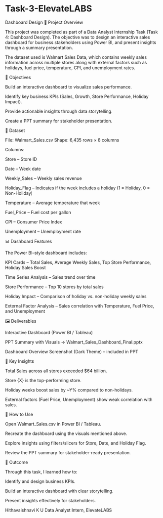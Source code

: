 # Task-3-ElevateLABS
 Dashboard Design
📌 Project Overview

This project was completed as part of a Data Analyst Internship Task (Task 4: Dashboard Design).
The objective was to design an interactive sales dashboard for business stakeholders using Power BI, and present insights through a summary presentation.

The dataset used is Walmart Sales Data, which contains weekly sales information across multiple stores along with external factors such as holidays, fuel price, temperature, CPI, and unemployment rates.

🎯 Objectives

Build an interactive dashboard to visualize sales performance.

Identify key business KPIs (Sales, Growth, Store Performance, Holiday Impact).

Provide actionable insights through data storytelling.

Create a PPT summary for stakeholder presentation.

📂 Dataset

File: Walmart_Sales.csv
Shape: 6,435 rows × 8 columns

Columns:

Store – Store ID

Date – Week date

Weekly_Sales – Weekly sales revenue

Holiday_Flag – Indicates if the week includes a holiday (1 = Holiday, 0 = Non-Holiday)

Temperature – Average temperature that week

Fuel_Price – Fuel cost per gallon

CPI – Consumer Price Index

Unemployment – Unemployment rate

📊 Dashboard Features

The Power BI–style dashboard includes:

KPI Cards – Total Sales, Average Weekly Sales, Top Store Performance, Holiday Sales Boost

Time Series Analysis – Sales trend over time

Store Performance – Top 10 stores by total sales

Holiday Impact – Comparison of holiday vs. non-holiday weekly sales

External Factor Analysis – Sales correlation with Temperature, Fuel Price, and Unemployment

🖼 Deliverables

Interactive Dashboard (Power BI / Tableau)

PPT Summary with Visuals → Walmart_Sales_Dashboard_Final.pptx

Dashboard Overview Screenshot (Dark Theme) – included in PPT

📌 Key Insights

Total Sales across all stores exceeded $64 billion.

Store {X} is the top-performing store.

Holiday weeks boost sales by ~Y% compared to non-holidays.

External factors (Fuel Price, Unemployment) show weak correlation with sales.

🚀 How to Use

Open Walmart_Sales.csv in Power BI / Tableau.

Recreate the dashboard using the visuals mentioned above.

Explore insights using filters/slicers for Store, Date, and Holiday Flag.

Review the PPT summary for stakeholder-ready presentation.

📌 Outcome

Through this task, I learned how to:

Identify and design business KPIs.

Build an interactive dashboard with clear storytelling.

Present insights effectively for stakeholders.

Hithavaishnavi K U
Data Analyst Intern,
ElevateLABS
